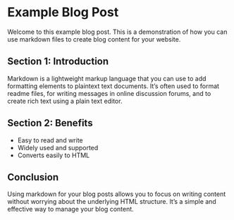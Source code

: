 # Example Blog Post

Welcome to this example blog post. This is a demonstration of how you can use markdown files to create blog content for your website.

## Section 1: Introduction

Markdown is a lightweight markup language that you can use to add formatting elements to plaintext text documents. It’s often used to format readme files, for writing messages in online discussion forums, and to create rich text using a plain text editor.

## Section 2: Benefits

- Easy to read and write
- Widely used and supported
- Converts easily to HTML

## Conclusion

Using markdown for your blog posts allows you to focus on writing content without worrying about the underlying HTML structure. It’s a simple and effective way to manage your blog content.
